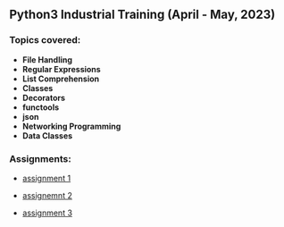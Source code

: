 ## Python3 Industrial Training (April - May, 2023)

### Topics covered:

* **File Handling**
* **Regular Expressions**
* **List Comprehension**
* **Classes**
* **Decorators**
* **functools**
* **json**
* **Networking Programming**
* **Data Classes**

### Assignments:
* [assignment 1](https://github.com/ybezginova2016/python3_industrial_training/tree/main/session_2/assignments_2)

* [assignemnt 2](https://github.com/ybezginova2016/python3_industrial_training/tree/main/session_4_classes/assignment_4)

* [assignment 3](https://github.com/ybezginova2016/python3_industrial_training/tree/main/session_6_decor_json/assignment_6)
